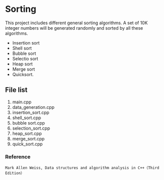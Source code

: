 # Sorting
This project includes different general sorting algorithms. A set of 10K integer numbers will be generated randomly and sorted by all these algorithms.
* Insertion sort
* Shell sort
* Bubble sort
* Selectio sort
* Heap sort
* Merge sort
* Quicksort. 

## File list
1. main.cpp
2. data_generation.cpp
3. insertion_sort.cpp
4. shell_sort.cpp
5. bubble sort.cpp
6. selection_sort.cpp
7. heap_sort.cpp
8. merge_sort.cpp
9. quick_sort.cpp

### Reference
`Mark Allen Weiss, Data structures and algorithm analysis in C++（Third Edition）`

